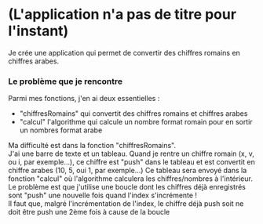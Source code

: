 <h1>(L'application n'a pas de titre pour l'instant)</h1>
<p>Je crée une application qui permet de convertir des chiffres romains en chiffres arabes.</p>
<h3>Le problème que je rencontre</h3>
<p>Parmi mes fonctions, j'en ai deux essentielles :</p>
<ul><li>"chiffresRomains" qui convertit des chiffres romains et chiffres arabes</li>
<li>"calcul" l'algorithme qui calcule un nombre format romain pour en sortir un nombres format arabe</li></ul>
<p>Ma difficulté est dans la fonction "chiffresRomains". </br> J'ai une barre de texte et un tableau. Quand je rentre
un chiffre romain (x, v, ou i, par exemple...), ce chiffre est "push" dans le tableau et est convertit en chiffre arabes (10, 5, oui 1, par exemple...) Ce tableau sera envoyé dans la fonction "calcul" où l'algorithme calculera les chiffres/nombres à l'intérieur.</br> Le problème est que j'utilise une boucle dont les chiffres déjà enregistrés sont "push" une nouvelle fois quand l'index s'incrémente !</br>
Il faut que, malgré l'incrémentation de l'index, le chiffre déjà push soit ne doit être push une 2ème fois à cause de la boucle</p>
